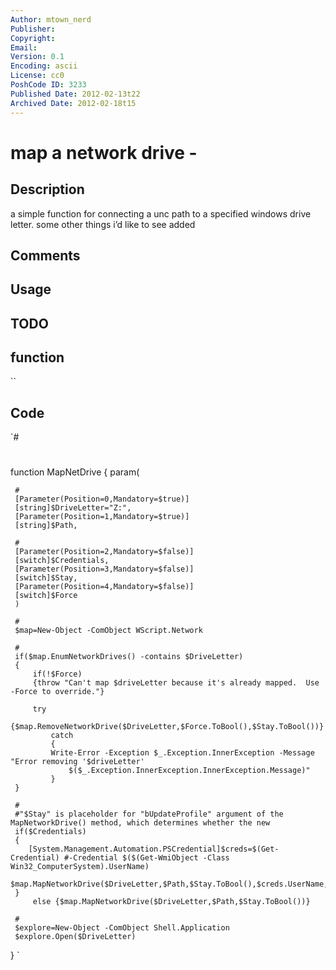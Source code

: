 ```yaml
---
Author: mtown_nerd
Publisher: 
Copyright: 
Email: 
Version: 0.1
Encoding: ascii
License: cc0
PoshCode ID: 3233
Published Date: 2012-02-13t22
Archived Date: 2012-02-18t15
---
```


# map a network drive - 

## Description

a simple function for connecting a unc path to a specified windows drive letter.  some other things i’d like to see added

## Comments



## Usage



## TODO



## function

``

## Code

`#
 #
 function MapNetDrive 
 {
     param(
     
     #
     [Parameter(Position=0,Mandatory=$true)]
     [string]$DriveLetter="Z:",
     [Parameter(Position=1,Mandatory=$true)]
     [string]$Path,
     
     #
     [Parameter(Position=2,Mandatory=$false)]
     [switch]$Credentials,
     [Parameter(Position=3,Mandatory=$false)]
     [switch]$Stay,
     [Parameter(Position=4,Mandatory=$false)]
     [switch]$Force
     )
     
     #
     $map=New-Object -ComObject WScript.Network
     
     #
     if($map.EnumNetworkDrives() -contains $DriveLetter) 
     {
         if(!$Force) 
         {throw "Can't map $driveLetter because it's already mapped.  Use -Force to override."}
         
         try 
         {$map.RemoveNetworkDrive($DriveLetter,$Force.ToBool(),$Stay.ToBool())}
             catch 
             {
             Write-Error -Exception $_.Exception.InnerException -Message "Error removing '$driveLetter'
                 $($_.Exception.InnerException.InnerException.Message)"
             }
     }   
     
     #
     #"$Stay" is placeholder for "bUpdateProfile" argument of the MapNetworkDrive() method, which determines whether the new
     if($Credentials) 
     {
        [System.Management.Automation.PSCredential]$creds=$(Get-Credential) #-Credential $($(Get-WmiObject -Class Win32_ComputerSystem).UserName)
        $map.MapNetworkDrive($DriveLetter,$Path,$Stay.ToBool(),$creds.UserName,$creds.GetNetworkCredential().Password)
     } 
         else {$map.MapNetworkDrive($DriveLetter,$Path,$Stay.ToBool())} 
        
     #
     $explore=New-Object -ComObject Shell.Application
     $explore.Open($DriveLetter)
 }
`

